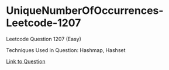 # UniqueNumberOfOccurrences-Leetcode-1207

Leetcode Question 1207 (Easy)

Techniques Used in Question:
Hashmap, Hashset

[Link to Question](https://leetcode.com/problems/unique-number-of-occurrences/)
